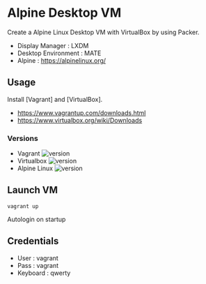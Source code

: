 # Alpine Desktop VM

Create a Alpine Linux Desktop VM with VirtualBox by using Packer.

- Display Manager : LXDM
- Desktop Environment : MATE
- Alpine : https://alpinelinux.org/

## Usage
Install [Vagrant] and [VirtualBox].

- https://www.vagrantup.com/downloads.html
- https://www.virtualbox.org/wiki/Downloads

### Versions
- Vagrant ![version](https://img.shields.io/badge/version-2.2.7-blue)
- Virtualbox ![version](https://img.shields.io/badge/version-5.2.34-blue)
- Alpine Linux ![version](https://img.shields.io/badge/version-3.11.3-blue)


## Launch VM
```vagrant up```

Autologin on startup


## Credentials
- User : vagrant
- Pass : vagrant
- Keyboard : qwerty
